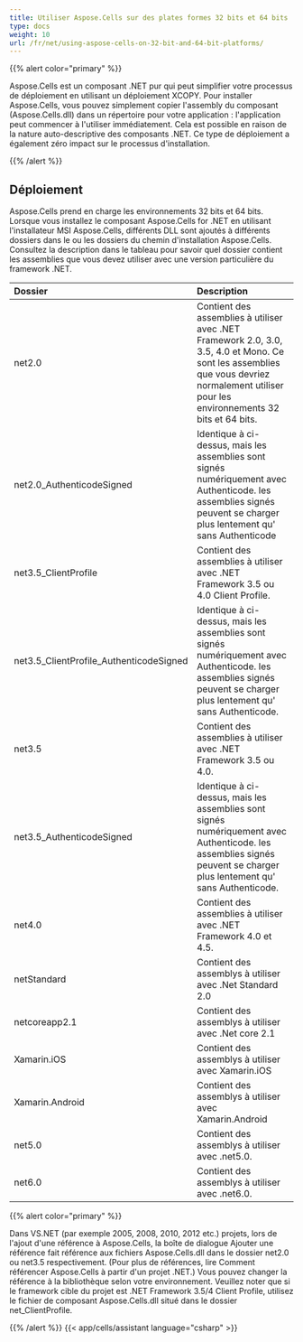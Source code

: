 ```yaml
---
title: Utiliser Aspose.Cells sur des plates formes 32 bits et 64 bits
type: docs
weight: 10
url: /fr/net/using-aspose-cells-on-32-bit-and-64-bit-platforms/
---
```


{{% alert color="primary" %}} 

Aspose.Cells est un composant .NET pur qui peut simplifier votre processus de déploiement en utilisant un déploiement XCOPY. Pour installer Aspose.Cells, vous pouvez simplement copier l'assembly du composant (Aspose.Cells.dll) dans un répertoire pour votre application : l'application peut commencer à l'utiliser immédiatement. Cela est possible en raison de la nature auto-descriptive des composants .NET. Ce type de déploiement a également zéro impact sur le processus d'installation.

{{% /alert %}} 
## **Déploiement**
Aspose.Cells prend en charge les environnements 32 bits et 64 bits. Lorsque vous installez le composant Aspose.Cells for .NET en utilisant l'installateur MSI Aspose.Cells, différents DLL sont ajoutés à différents dossiers dans le ou les dossiers du chemin d'installation Aspose.Cells. Consultez la description dans le tableau pour savoir quel dossier contient les assemblies que vous devez utiliser avec une version particulière du framework .NET.

|**Dossier**|**Description**|
| :- | :- |
|net2.0|Contient des assemblies à utiliser avec .NET Framework 2.0, 3.0, 3.5, 4.0 et Mono. Ce sont les assemblies que vous devriez normalement utiliser pour les environnements 32 bits et 64 bits.|
|net2.0_AuthenticodeSigned|Identique à ci-dessus, mais les assemblies sont signés numériquement avec Authenticode. les assemblies signés peuvent se charger plus lentement qu' sans Authenticode|
|net3.5_ClientProfile|Contient des assemblies à utiliser avec .NET Framework 3.5 ou 4.0 Client Profile.|
|net3.5_ClientProfile_AuthenticodeSigned|Identique à ci-dessus, mais les assemblies sont signés numériquement avec Authenticode. les assemblies signés peuvent se charger plus lentement qu' sans Authenticode.|
|net3.5|Contient des assemblies à utiliser avec .NET Framework 3.5 ou 4.0.|
|net3.5_AuthenticodeSigned|Identique à ci-dessus, mais les assemblies sont signés numériquement avec Authenticode. les assemblies signés peuvent se charger plus lentement qu' sans Authenticode.|
|net4.0|Contient des assemblies à utiliser avec .NET Framework 4.0 et 4.5.|
|netStandard|Contient des assemblys à utiliser avec .Net Standard 2.0|
|netcoreapp2.1|Contient des assemblys à utiliser avec .Net core 2.1|
|Xamarin.iOS|Contient des assemblys à utiliser avec Xamarin.iOS|
|Xamarin.Android|Contient des assemblys à utiliser avec Xamarin.Android|
|net5.0|Contient des assemblys à utiliser avec .net5.0.|
|net6.0|Contient des assemblys à utiliser avec .net6.0.|
{{% alert color="primary" %}} 

Dans VS.NET (par exemple 2005, 2008, 2010, 2012 etc.) projets, lors de l'ajout d'une référence à Aspose.Cells, la boîte de dialogue Ajouter une référence fait référence aux fichiers Aspose.Cells.dll dans le dossier net2.0 ou net3.5 respectivement. (Pour plus de références, lire Comment référencer Aspose.Cells à partir d'un projet .NET.) Vous pouvez changer la référence à la bibliothèque selon votre environnement. Veuillez noter que si le framework cible du projet est .NET Framework 3.5/4 Client Profile, utilisez le fichier de composant Aspose.Cells.dll situé dans le dossier net_ClientProfile.

{{% /alert %}}
{{< app/cells/assistant language="csharp" >}}
